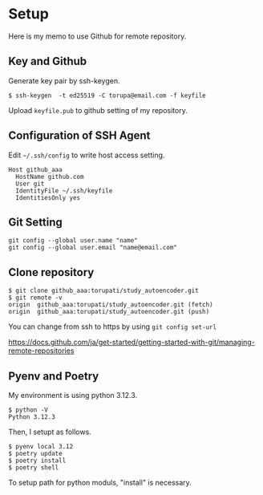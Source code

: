 # Setup

Here is my memo to use Github for remote repository.

## Key and Github

Generate key pair by ssh-keygen.

```
$ ssh-keygen  -t ed25519 -C torupa@email.com -f keyfile
```

Upload ```keyfile.pub``` to github setting of my repository.


## Configuration of SSH Agent

Edit ```~/.ssh/config``` to write host access setting.

```
Host github_aaa
  HostName github.com
  User git
  IdentityFile ~/.ssh/keyfile
  IdentitiesOnly yes
```

## Git Setting

```
git config --global user.name "name"
git config --global user.email "name@email.com"
```

## Clone repository

```
$ git clone github_aaa:torupati/study_autoencoder.git
$ git remote -v
origin  github_aaa:torupati/study_autoencoder.git (fetch)
origin  github_aaa:torupati/study_autoencoder.git (push)
```

You can change from ssh to https by using ```git config set-url```

https://docs.github.com/ja/get-started/getting-started-with-git/managing-remote-repositories

## Pyenv and Poetry

My environment is using python 3.12.3.

```
$ python -V
Python 3.12.3
```

Then, I setupt as follows.

```
$ pyenv local 3.12
$ poetry update
$ poetry install
$ poetry shell
```

To setup path for python moduls, "install" is necessary.
